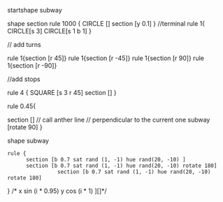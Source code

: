 startshape subway

shape section
  rule 1000 {
            CIRCLE []
            section [y 0.1]
}
//terminal
rule 1{
      CIRCLE[s 3]
      CIRCLE[s 1 b 1]
}

// add turns

rule 1{section [r 45]}
rule 1{section [r -45]}
rule 1{section [r 90]}
rule 1{section [r -90]}

//add stops

rule 4 {
        SQUARE [s 3 r 45]
        section []
}


rule 0.45{

  section []
  // call anther line
  // perpendicular to the current one
    subway [rotate 90]
}


shape subway 
  
    rule {
          section [b 0.7 sat rand (1, -1) hue rand(20, -10) ]
          section [b 0.7 sat rand (1, -1) hue rand(20, -10) rotate 180]
                    section [b 0.7 sat rand (1, -1) hue rand(20, -10) rotate 180]
}
/*
x sin (i * 0.95)
y cos (i * 1)
][]*/
